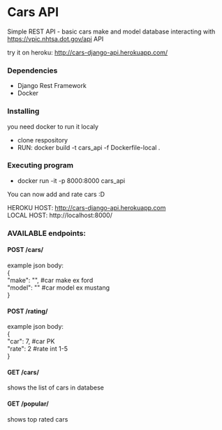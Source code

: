 # Cars API

Simple REST API - basic cars make and model database interacting with https://vpic.nhtsa.dot.gov/api API


try it on heroku:
http://cars-django-api.herokuapp.com/

### Dependencies

* Django Rest Framework
* Docker

### Installing
you need docker to run it localy
* clone respository
* RUN: docker build -t cars_api -f Dockerfile-local .

### Executing program

* docker run -it -p 8000:8000 cars_api

You can now add and rate cars :D

HEROKU HOST: http://cars-django-api.herokuapp.com <br />
LOCAL HOST: http://localhost:8000/

### AVAILABLE endpoints:

#### POST /cars/

example json body:<br />
{ <br />
    "make": "",    #car make ex ford<br />
    "model": ""    \#car model ex mustang<br />
}

#### POST /rating/

example json body:<br />
{<br />
    "car": 7,    \#car PK<br />
    "rate": 2    \#rate int 1-5<br />
}

#### GET /cars/

shows the list of cars in databese

#### GET /popular/

shows top rated cars
